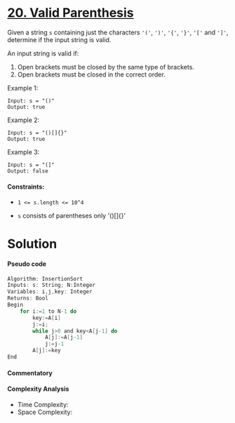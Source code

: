 # [20. Valid Parenthesis](https://leetcode.com/problems/valid-parentheses/)

Given a string `s` containing just the characters `'('`, `')'`, `'{'`, `'}'`, `'['` and `']'`, determine if the input string is valid.

An input string is valid if:

1. Open brackets must be closed by the same type of brackets.
2. Open brackets must be closed in the correct order.

Example 1:
```
Input: s = "()"
Output: true
```

Example 2:
```
Input: s = "()[]{}"
Output: true
```

Example 3:
```
Input: s = "(]"
Output: false
```

#### Constraints:

* `1 <= s.length <= 10^4`

+ `s` consists of parentheses only '()[]{}'

# Solution

#### Pseudo code
```c
Algorithm: InsertionSort
Inputs: s: String; N:Integer
Variables: i,j,key: Integer
Returns: Bool
Begin 
	for i:=1 to N-1 do
		key:=A[i]
		j:=i;
		while j>0 and key<A[j-1] do
			A[j]:=A[j-1]
			j:=j-1
		A[j]:=key
End
```
#### Commentatory

#### Complexity Analysis
+ Time Complexity: 
+ Space Complexity: 